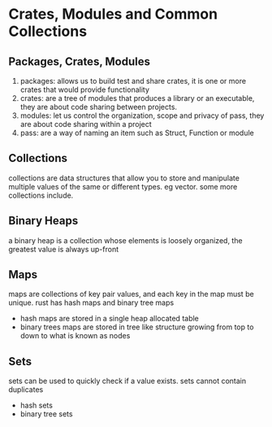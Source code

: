 # Crates, Modules and Common Collections

## Packages, Crates, Modules

1. packages: allows us to build test and share crates, it is one or more crates that would provide functionality
2. crates: are a tree of modules that produces a library or an executable, they are about code sharing between projects.
3. modules: let us control the organization, scope and privacy of pass, they are about code sharing within a project
4. pass: are a way of naming an item such as Struct, Function or module

## Collections

collections are data structures that allow you to store and manipulate multiple values of the same or different types. eg vector. some more collections include.

## Binary Heaps

a binary heap is a collection whose elements is loosely organized, the greatest value is always up-front

## Maps

maps are collections of key pair values, and each key in the map must be unique.
rust has hash maps and binary tree maps

- hash maps are stored in a single heap allocated table
- binary trees maps are stored in tree like structure growing from top to down to what is known as nodes

## Sets

sets can be used to quickly check if a value exists. sets cannot contain duplicates

- hash sets
- binary tree sets

